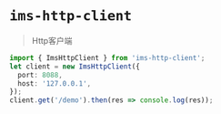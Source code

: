 # `ims-http-client`

> Http客户端

```ts
import { ImsHttpClient } from 'ims-http-client';
let client = new ImsHttpClient({
  port: 8088,
  host: '127.0.0.1',
});
client.get('/demo').then(res => console.log(res));
```
